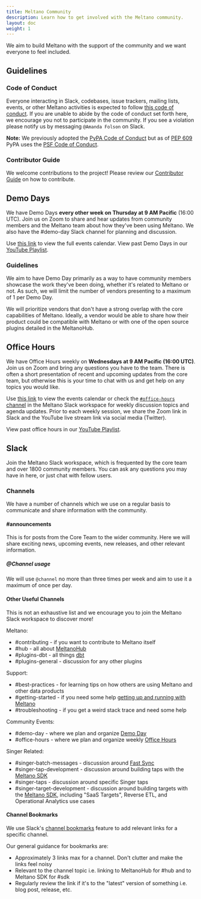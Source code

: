 ```yaml
---
title: Meltano Community
description: Learn how to get involved with the Meltano community.
layout: doc
weight: 1
---
```


We aim to build Meltano with the support of the community and we want everyone to feel included.

## Guidelines

### Code of Conduct

Everyone interacting in Slack, codebases, issue trackers, mailing lists, events, or other Meltano activities is expected to follow [this code of conduct][psfconduct]. If you are unable to abide by the code of conduct set forth here, we encourage you not to participate in the community. If you see a violation please notify us by messaging `@Amanda Folson` on Slack.

**Note:** We previously adopted the [PyPA Code of Conduct][conduct] but as of [PEP 609][pep609] PyPA uses the [PSF Code of Conduct][psfconduct].

### Contributor Guide

We welcome contributions to the project! Please review our [Contributor Guide](/the-project/contributor-guide) on how to contribute.

## Demo Days

We have Demo Days **every other week on Thursday at 9 AM Pacific** (16:00 UTC). Join us on Zoom to share and hear updates from community members and the Meltano team about how they've been using Meltano. We also have the #demo-day Slack channel for planning and discussion.

Use [this link][gcal] to view the full events calendar. View past Demo Days in our [YouTube Playlist][demodayplaylist].

### Guidelines

We aim to have Demo Day primarily as a way to have community members showcase the work they've been doing, whether it's related to Meltano or not.
As such, we will limit the number of vendors presenting to a maximum of 1 per Demo Day.

We will prioritize vendors that don't have a strong overlap with the core capabilities of Meltano.
Ideally, a vendor would be able to share how their product could be compatible with Meltano or with one of the open source plugins detailed in the MeltanoHub.

## Office Hours

We have Office Hours weekly on **Wednesdays at 9 AM Pacific (16:00 UTC)**. Join us on Zoom and bring any questions you have to the team. There is often a short presentation of recent and upcoming updates from the core team, but otherwise this is your time to chat with us and get help on any topics you would like.

Use [this link][gcal] to view the events calendar or check the [`#office-hours` channel](https://meltano.slack.com/archives/C01QS0RV78D) in the <SlackChannelLink>Meltano Slack workspace<OutboundLink /></SlackChannelLink> for weekly discussion topics and agenda updates. Prior to each weekly session, we share the Zoom link in Slack and the YouTube live stream link via social media (Twitter).

View past office hours in our [YouTube Playlist][officehoursplaylist].

## Slack

Join the <SlackChannelLink>Meltano Slack workspace<OutboundLink /></SlackChannelLink>, which is frequented by the core team and over 1800 community members. You can ask any questions you may have in here, or just chat with fellow users.

[conduct]: https://www.pypa.io/en/latest/code-of-conduct/
[pep609]: https://www.python.org/dev/peps/pep-0609/
[psfconduct]: https://www.python.org/psf/conduct/
[officehoursplaylist]: https://www.youtube.com/playlist?list=PLO0YrxtDbWAtuuubcEz7mnCHoGfIf8voT
[demodayplaylist]: https://www.youtube.com/playlist?list=PLO0YrxtDbWAuLRElrtwFI5PwlAEMUi0AD
[gcal]: https://calendar.google.com/calendar/embed?src=c_01cj48ha4h199ctjefi85t9dgc%40group.calendar.google.com

### Channels

We have a number of channels which we use on a regular basis to communicate and share information with the community.

#### #announcements

This is for posts from the Core Team to the wider community. Here we will share exciting news, upcoming events, new releases, and other relevant information.

##### @Channel usage

We will use `@channel` no more than three times per week and aim to use it a maximum of once per day.

#### Other Useful Channels

This is not an exhaustive list and we encourage you to join the <SlackChannelLink>Meltano Slack workspace<OutboundLink /></SlackChannelLink> to discover more!

Meltano:

* #contributing - if you want to contribute to Meltano itself
* #hub - all about [MeltanoHub](https://hub.meltano.com)
* #plugins-dbt - all things [dbt](/guide/transformation)
* #plugins-general - discussion for any other plugins

Support:

* #best-practices - for learning tips on how others are using Meltano and other data products
* #getting-started - if you need some help [getting up and running with Meltano](/getting-started)
* #troubleshooting - if you get a weird stack trace and need some help

Community Events:

* #demo-day - where we plan and organize [Demo Day](/the-project/community#demo-days)
* #office-hours - where we plan and organize weekly [Office Hours](/the-project/community#office-hours)

Singer Related:

* #singer-batch-messages - discussion around [Fast Sync](https://gitlab.com/meltano/meltano/-/issues/2364)
* #singer-tap-development - discussion around building taps with the [Meltano SDK](https://sdk.meltano.com)
* #singer-taps - discussion around specific Singer taps
* #singer-target-development - discussion around building targets with the [Meltano SDK](https://sdk.meltano.com), including "SaaS Targets", Reverse ETL, and Operational Analytics use cases

#### Channel Bookmarks

We use Slack's [channel bookmarks](https://slack.com/blog/productivity/whats-new-in-slack-simplified-search-channel-bookmarks) feature to add relevant links for a specific channel.

Our general guidance for bookmarks are:

* Approximately 3 links max for a channel. Don't clutter and make the links feel noisy
* Relevant to the channel topic i.e. linking to MeltanoHub for #hub and to Meltano SDK for #sdk
* Regularly review the link if it's to the "latest" version of something i.e. blog post, release, etc.
